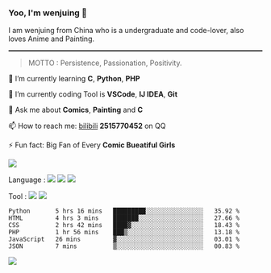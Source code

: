 ### Yoo, I'm wenjuing 👋

I am wenjuing from China who is a undergraduate and code-lover, also loves Anime and Painting.
<hr style="border:1px solid grey"/>

> MOTTO : Persistence, Passionation, Positivity.

🌱 I’m currently learning **C**, **Python**, **PHP**

🔭 I’m currently coding Tool is **VSCode**, **IJ IDEA**, **Git**

💬 Ask me about **Comics**, **Painting** and **C**

📫 How to reach me: [bilibili](https://space.bilibili.com/359881460) **2515770452** on QQ

⚡ Fun fact: Big Fan of Every **Comic Bueatiful Girls**

![](https://github-readme-stats.vercel.app/api?username=wenjuing&theme=vue-dark)

Language : ![](https://img.shields.io/badge/Code-C-informational?style=flat&logo=C&logoColor=white&color=a8b9cc)
![](https://img.shields.io/badge/Code-Python-informational?style=flat&logo=Python&logoColor=white&color=3776ab)
![](https://img.shields.io/badge/Code-PHP-informational?style=flat&logo=php&logoColor=white&color=777bb4)

Tool : ![](https://img.shields.io/badge/Editor-VScode-informational?style=flat&logo=Visual–Studio–Code&logoColor=white&color=007acc)
![](https://img.shields.io/badge/Editor-IntelliJIDEA-informational?style=flat&logo=<LOGO_NAME>&logoColor=white&color=000000)

<!--START_SECTION:waka-->

```text
Python       5 hrs 16 mins   █████████░░░░░░░░░░░░░░░░   35.92 %
HTML         4 hrs 3 mins    ███████░░░░░░░░░░░░░░░░░░   27.66 %
CSS          2 hrs 42 mins   ████▓░░░░░░░░░░░░░░░░░░░░   18.43 %
PHP          1 hr 56 mins    ███▒░░░░░░░░░░░░░░░░░░░░░   13.18 %
JavaScript   26 mins         ▓░░░░░░░░░░░░░░░░░░░░░░░░   03.01 %
JSON         7 mins          ▒░░░░░░░░░░░░░░░░░░░░░░░░   00.83 %
```

<!--END_SECTION:waka-->

![](https://visitor-badge.glitch.me/badge?page_id=wenjuing.readme)
